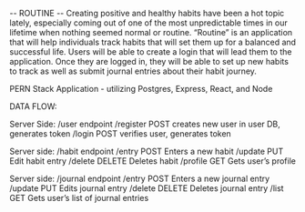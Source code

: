-- ROUTINE --
Creating positive and healthy habits have been a hot topic lately, especially coming out of one of the most unpredictable times in our lifetime when nothing seemed normal or routine. “Routine” is an application that will help individuals track habits that will set them up for a balanced and successful life. Users will be able to create a login that will lead them to the application. Once they are logged in, they will be able to set up new habits to track as well as submit journal entries about their habit journey.

PERN Stack Application - utilizing Postgres, Express, React, and Node 

DATA FLOW: 

Server Side: /user endpoint
/register
POST creates new user in user DB, generates token
/login
POST verifies user, generates token

Server side: /habit endpoint
/entry
POST Enters a new habit 
/update
PUT Edit habit entry 
/delete
DELETE Deletes habit
/profile
GET Gets user’s profile


Server side: /journal endpoint
/entry
POST Enters a new journal entry
/update
PUT Edits journal entry
/delete
DELETE Deletes journal entry
/list
GET Gets user’s list of journal entries 







